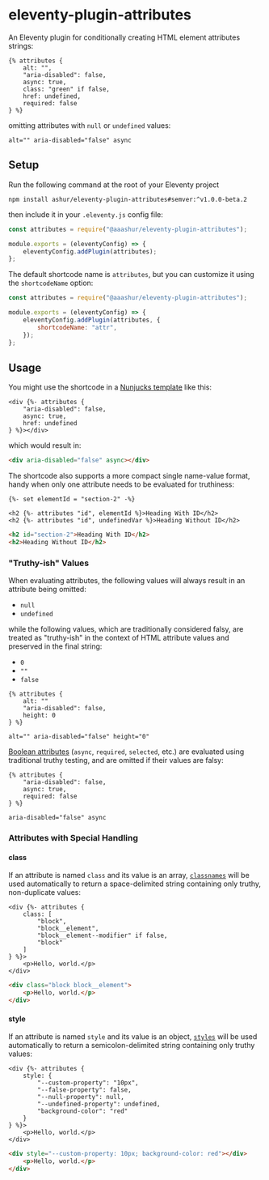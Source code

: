 # eleventy-plugin-attributes

An Eleventy plugin for conditionally creating HTML element attributes strings:

```njk
{% attributes {
    alt: "",
    "aria-disabled": false,
    async: true,
    class: "green" if false,
    href: undefined,
    required: false
} %}
```

omitting attributes with `null` or `undefined` values:

```
alt="" aria-disabled="false" async
```

## Setup

Run the following command at the root of your Eleventy project

```shell
npm install ashur/eleventy-plugin-attributes#semver:^v1.0.0-beta.2
```

then include it in your `.eleventy.js` config file:

```javascript
const attributes = require("@aaashur/eleventy-plugin-attributes");

module.exports = (eleventyConfig) => {
    eleventyConfig.addPlugin(attributes);
};
```

The default shortcode name is `attributes`, but you can customize it using the `shortcodeName` option:

```javascript
const attributes = require("@aaashur/eleventy-plugin-attributes");

module.exports = (eleventyConfig) => {
    eleventyConfig.addPlugin(attributes, {
        shortcodeName: "attr",
    });
};
```

## Usage

You might use the shortcode in a [Nunjucks template](https://www.11ty.dev/docs/languages/nunjucks/) like this:

```njk
<div {%- attributes {
    "aria-disabled": false,
    async: true,
    href: undefined
} %}></div>
```

which would result in:

```html
<div aria-disabled="false" async></div>
```

The shortcode also supports a more compact single name-value format, handy when only one attribute needs to be evaluated for truthiness:

```njk
{%- set elementId = "section-2" -%}

<h2 {%- attributes "id", elementId %}>Heading With ID</h2>
<h2 {%- attributes "id", undefinedVar %}>Heading Without ID</h2>
```

```html
<h2 id="section-2">Heading With ID</h2>
<h2>Heading Without ID</h2>
```

### "Truthy-ish" Values

When evaluating attributes, the following values will always result in an attribute being omitted:

- `null`
- `undefined`

while the following values, which are traditionally considered falsy, are treated as "truthy-ish" in the context of HTML attribute values and preserved in the final string:

- `0`
- `""`
- `false`

```njk
{% attributes {
    alt: ""
    "aria-disabled": false,
    height: 0
} %}
```

```
alt="" aria-disabled="false" height="0"
```

[Boolean attributes](https://web.dev/learn/html/attributes/#boolean_attributes) (`async`, `required`, `selected`, etc.) are evaluated using traditional truthy testing, and are omitted if their values are falsy:

```njk
{% attributes {
    "aria-disabled": false,
    async: true,
    required: false
} %}
```

```
aria-disabled="false" async
```

### Attributes with Special Handling

#### class

If an attribute is named `class` and its value is an array, [`classnames`](https://www.npmjs.com/package/@aaashur/eleventy-plugin-classnames) will be used automatically to return a space-delimited string containing only truthy, non-duplicate values:

```njk
<div {%- attributes {
    class: [
        "block",
        "block__element",
        "block__element--modifier" if false,
        "block"
    ]
} %}>
    <p>Hello, world.</p>
</div>
```

```html
<div class="block block__element">
    <p>Hello, world.</p>
</div>
```

#### style

If an attribute is named `style` and its value is an object, [`styles`](https://www.npmjs.com/package/@aaashur/eleventy-plugin-styles) will be used automatically to return a semicolon-delimited string containing only truthy values:

```njk
<div {%- attributes {
    style: {
        "--custom-property": "10px",
        "--false-property": false,
        "--null-property": null,
        "--undefined-property": undefined,
        "background-color": "red"
    }
} %}>
    <p>Hello, world.</p>
</div>
```

```html
<div style="--custom-property: 10px; background-color: red"></div>
    <p>Hello, world.</p>
</div>
```
